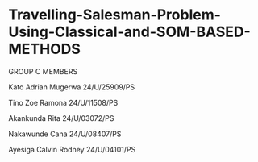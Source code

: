 # Travelling-Salesman-Problem-Using-Classical-and-SOM-BASED-METHODS

GROUP C MEMBERS

Kato Adrian Mugerwa        24/U/25909/PS

Tino Zoe Ramona            24/U/11508/PS

Akankunda Rita             24/U/03072/PS  

Nakawunde Cana             24/U/08407/PS

Ayesiga Calvin Rodney      24/U/04101/PS


